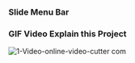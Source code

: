 ### Slide Menu Bar

### GIF Video Explain this Project

![1-Video-_online-video-cutter com_](https://user-images.githubusercontent.com/60065412/81800435-46f85180-952c-11ea-9092-11860ce2f88f.gif)
